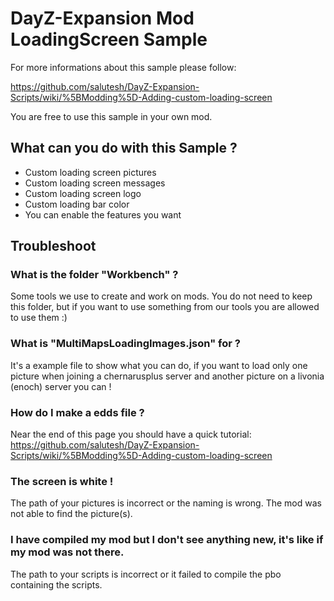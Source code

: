 # DayZ-Expansion Mod LoadingScreen Sample

For more informations about this sample please follow:

https://github.com/salutesh/DayZ-Expansion-Scripts/wiki/%5BModding%5D-Adding-custom-loading-screen

You are free to use this sample in your own mod.

## What can you do with this Sample ?

- Custom loading screen pictures
- Custom loading screen messages
- Custom loading screen logo
- Custom loading bar color
- You can enable the features you want

## Troubleshoot

### What is the folder "Workbench" ?
Some tools we use to create and work on mods. You do not need to keep this folder, but if you want to use something from our tools you are allowed to use them :)

### What is "MultiMapsLoadingImages.json" for ?
It's a example file to show what you can do, if you want to load only one picture when joining a chernarusplus server and another picture on a livonia (enoch) server you can !

### How do I make a edds file ?
Near the end of this page you should have a quick tutorial: https://github.com/salutesh/DayZ-Expansion-Scripts/wiki/%5BModding%5D-Adding-custom-loading-screen

### The screen is white !
The path of your pictures is incorrect or the naming is wrong. The mod was not able to find the picture(s).

### I have compiled my mod but I don't see anything new, it's like if my mod was not there.
The path to your scripts is incorrect or it failed to compile the pbo containing the scripts.
